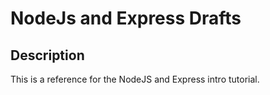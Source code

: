 # NodeJs and Express Drafts

## Description

This is a reference for the NodeJS and Express intro tutorial. 
